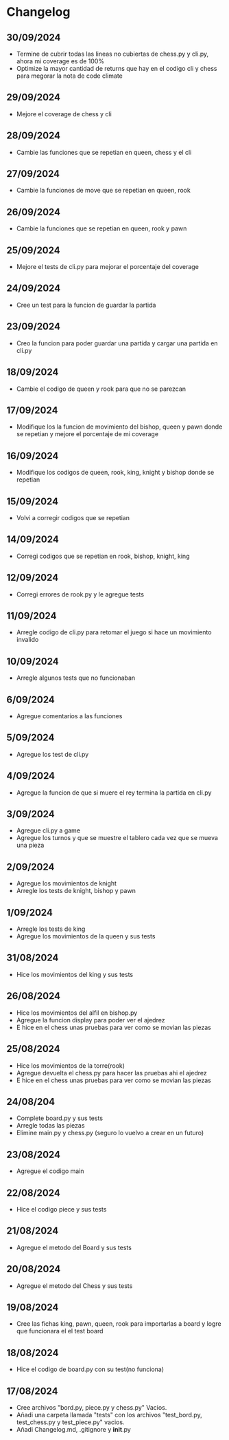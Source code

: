 # Changelog

## 30/09/2024
- Termine de cubrir todas las lineas no cubiertas de chess.py y cli.py, ahora mi coverage es de 100%
- Optimize la mayor cantidad de returns que hay en el codigo cli y chess para megorar la nota de code climate

## 29/09/2024
- Mejore el coverage de chess y cli

## 28/09/2024
- Cambie las funciones que se repetian en queen, chess y el cli

## 27/09/2024
- Cambie la funciones de move que se repetian en queen, rook

## 26/09/2024
- Cambie la funciones que se repetian en queen, rook y pawn

## 25/09/2024
- Mejore el tests de cli.py para mejorar el porcentaje del coverage

## 24/09/2024
- Cree un test para la funcion de guardar la partida

## 23/09/2024
- Creo la funcion para poder guardar una partida y cargar una partida en cli.py

## 18/09/2024
- Cambie el codigo de queen y rook para que no se parezcan

## 17/09/2024
- Modifique los la funcion de movimiento del bishop, queen y pawn donde se repetian y mejore el porcentaje de mi coverage

## 16/09/2024
- Modifique los codigos de queen, rook, king, knight y bishop donde se repetian

## 15/09/2024
- Volvi a corregir codigos que se repetian

## 14/09/2024
- Corregi codigos que se repetian en rook, bishop, knight, king 

## 12/09/2024
- Corregi errores de rook.py y le agregue tests

## 11/09/2024
- Arregle codigo de cli.py para retomar el juego si hace un movimiento invalido 

## 10/09/2024
- Arregle algunos tests que no funcionaban

## 6/09/2024
- Agregue comentarios a las funciones

## 5/09/2024
- Agregue los test de cli.py

## 4/09/2024
- Agregue la funcion de que si muere el rey termina la partida en cli.py

## 3/09/2024
- Agregue cli.py a game
- Agregue los turnos y que se muestre el tablero cada vez que se mueva una pieza

## 2/09/2024
- Agregue los movimientos de knight
- Arregle los tests de knight, bishop y pawn

## 1/09/2024
- Arregle los tests de king
- Agregue los movimientos de la queen y sus tests

## 31/08/2024
- Hice los movimientos del king y sus tests

## 26/08/2024
- Hice los movimientos del alfil en bishop.py
- Agregue la funcion display para poder ver el ajedrez
- E hice en el chess unas pruebas para ver como se movian las piezas

## 25/08/2024
- Hice los movimientos de la torre(rook)
- Agregue devuelta el chess.py para hacer las pruebas ahi
el ajedrez
- E hice en el chess unas pruebas para ver como se movian las piezas

## 24/08/204
- Complete board.py y sus tests 
- Arregle todas las piezas
- Elimine main.py y chess.py (seguro lo vuelvo a crear en un futuro)

## 23/08/2024
- Agregue el codigo main

## 22/08/2024
- Hice el codigo piece y sus tests

## 21/08/2024
- Agregue el metodo del Board y sus tests

## 20/08/2024
- Agregue el metodo del Chess y sus tests

## 19/08/2024
- Cree las fichas king, pawn, queen, rook para importarlas a board y logre que funcionara el el test board

## 18/08/2024
- Hice el codigo de board.py con su test(no funciona)

## 17/08/2024
- Cree archivos "bord.py, piece.py y chess.py" Vacios.
- Añadi una carpeta llamada "tests" con los archivos "test_bord.py, test_chess.py y test_piece.py" vacios. 
- Añadi Changelog.md, .gitignore y __init__.py 
